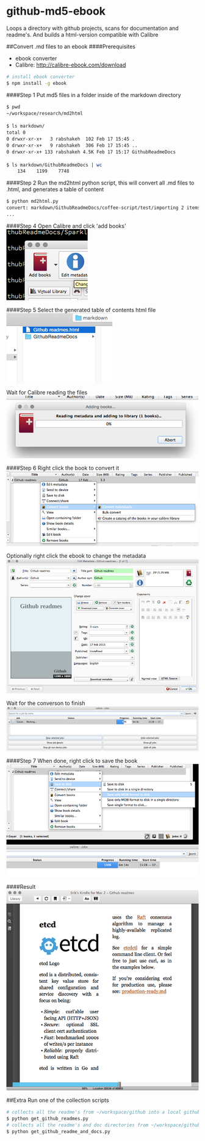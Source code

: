 # github-md5-ebook
Loops a directory with github projects, scans for documentation and readme's. And builds a html-version compatible with Calibre

##Convert .md files to an ebook
####Prerequisites
* ebook converter
* Calibre: http://calibre-ebook.com/download

```bash
# install ebook converter
$ npm install -g ebook
```

####Step 1
Put md5 files in a folder inside of the markdown directory

```bash
$ pwd
~/workspace/research/md2html

$ ls markdown/
total 0
0 drwxr-xr-x+   3 rabshakeh  102 Feb 17 15:45 .
0 drwxr-xr-x+   9 rabshakeh  306 Feb 17 15:45 ..
0 drwxr-xr-x+ 133 rabshakeh 4.5K Feb 17 15:17 GithubReadmeDocs

$ ls markdown/GithubReadmeDocs | wc
    134    1199    7748
```

####Step 2
Run the md2html python script, this will convert all .md files to .html, and generates a table of content

```bash
$ python md2html.py
convert: markdown/GithubReadmeDocs/coffee-script/test/importing 2 items
...
```

####Step 4
Open Calibre and click 'add books' 
![addbooks](resources/addbooks.png)

####Step 5
Select the generated table of contents html file
![toc](resources/toc.png)

Wait for Calibre reading the files
![reading](resources/reading.png)

####Step 6
Right click the book to convert it
![rightclickconvert](resources/rightclickconvert.png)

Optionally right click the ebook to change the metadata
![changemetadata](resources/changemetadata.png)

Wait for the converson to finish
![working](resources/working.png)

####Step 7
When done, right click to save the book
![savebook](resources/savebook.png)

####Result
![kindle](resources/kindle.png)


##Extra
Run one of the collection scripts 

```bash
# collects all the readme's from ~/workspace/github into a local github directory
$ python get_github_readmes.py
# collects all the readme's and doc directories from ~/workspace/github into a local github directory
$ python get_github_readme_and_docs.py
```



